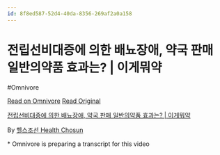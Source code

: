 ```yaml
---
id: 8f8ed587-52d4-40da-8356-269af2a0a158
---
```


# 전립선비대증에 의한 배뇨장애, 약국 판매 일반의약품 효과는? | 이게뭐약
#Omnivore
 
[Read on Omnivore](https://omnivore.app/me/https-youtube-com-watch-v-jw-8-hlo-6-prc-19228d1598f)
[Read Original](https://youtube.com/watch?v=jw_8Hlo6Prc)
 
[전립선비대증에 의한 배뇨장애, 약국 판매 일반의약품 효과는? | 이게뭐약](https://youtube.com/watch?v=jw%5F8Hlo6Prc)

By [헬스조선 Health Chosun](https://www.youtube.com/@Health%5FChosun)

\* Omnivore is preparing a transcript for this video